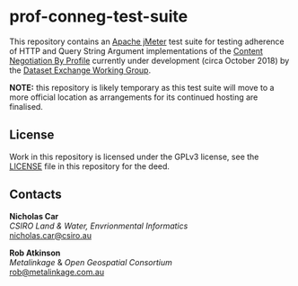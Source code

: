 # prof-conneg-test-suite

This repository contains an [Apache jMeter](http://jmeter.apache.org/) test suite for testing adherence of HTTP and Query String Argument implementations of the [Content Negotiation By Profile](https://w3c.github.io/dxwg/conneg-by-ap/) currently under development (circa October 2018) by the [Dataset Exchange Working Group](https://www.w3.org/2017/dxwg/).

**NOTE:** this repository is likely temporary as this test suite will move to a more official location as arrangements for its continued hosting are finalised.


## License
Work in this repository is licensed under the GPLv3 license, see the [LICENSE](LICENSE) file in this repository for the deed.


## Contacts
**Nicholas Car**  
*CSIRO Land & Water, Envrionmental Informatics*  
<nicholas.car@csiro.au>  

**Rob Atkinson**  
*Metalinkage* & *Open Geospatial Consortium*  
<rob@metalinkage.com.au>  
